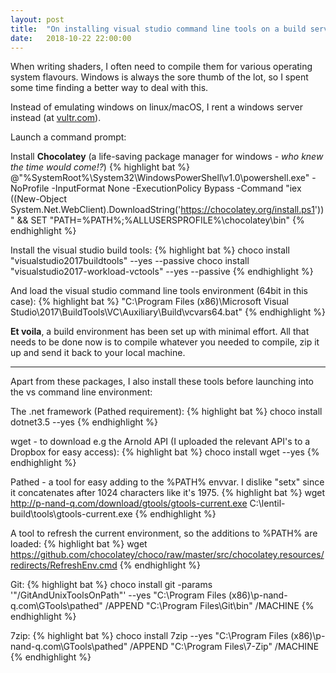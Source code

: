 ```yaml
---
layout: post
title:  "On installing visual studio command line tools on a build server"
date:   2018-10-22 22:00:00
---
```


When writing shaders, I often need to compile them for various operating system flavours. Windows is always the sore thumb of the lot, so I spent some time finding a better way to deal with this.

Instead of emulating windows on linux/macOS, I rent a windows server instead (at [vultr.com](www.vultr.com)).

Launch a command prompt:

Install **Chocolatey** (a life-saving package manager for windows - *who knew the time would come!?*)
{% highlight bat %}
  @"%SystemRoot%\System32\WindowsPowerShell\v1.0\powershell.exe" -NoProfile -InputFormat None -ExecutionPolicy Bypass -Command "iex ((New-Object System.Net.WebClient).DownloadString('https://chocolatey.org/install.ps1'))" && SET "PATH=%PATH%;%ALLUSERSPROFILE%\chocolatey\bin"
{% endhighlight %}

Install the visual studio build tools:
{% highlight bat %}
    choco install "visualstudio2017buildtools" --yes --passive
    choco install "visualstudio2017-workload-vctools" --yes --passive
{% endhighlight %}

And load the visual studio command line tools environment (64bit in this case):
{% highlight bat %}
    "C:\Program Files (x86)\Microsoft Visual Studio\2017\BuildTools\VC\Auxiliary\Build\vcvars64.bat"
{% endhighlight %}

**Et voila**, a build environment has been set up with minimal effort. All that needs to be done now is to compile whatever you needed to compile, zip it up and send it back to your local machine.

---

Apart from these packages, I also install these tools before launching into the vs command line environment:

The .net framework (Pathed requirement):
{% highlight bat %}
    choco install dotnet3.5 --yes
{% endhighlight %}

wget - to download e.g the Arnold API (I uploaded the relevant API's to a Dropbox for easy access):
{% highlight bat %}
    choco install wget --yes
{% endhighlight %}

Pathed - a tool for easy adding to the %PATH% envvar. I dislike "setx" since it concatenates after 1024 characters like it's 1975.
{% highlight bat %}
    wget http://p-nand-q.com/download/gtools/gtools-current.exe
    C:\lentil-build\tools\gtools-current.exe
{% endhighlight %}

A tool to refresh the current environment, so the additions to %PATH% are loaded:
{% highlight bat %}
    wget https://github.com/chocolatey/choco/raw/master/src/chocolatey.resources/redirects/RefreshEnv.cmd
{% endhighlight %}

Git:
{% highlight bat %}
    choco install git -params '"/GitAndUnixToolsOnPath"' --yes
    "C:\Program Files (x86)\p-nand-q.com\GTools\pathed" /APPEND "C:\Program Files\Git\bin" /MACHINE
{% endhighlight %}

7zip:
{% highlight bat %}
    choco install 7zip --yes
    "C:\Program Files (x86)\p-nand-q.com\GTools\pathed" /APPEND "C:\Program Files\7-Zip" /MACHINE
{% endhighlight %}